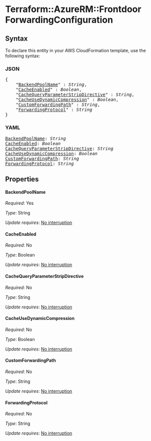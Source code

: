 # Terraform::AzureRM::Frontdoor ForwardingConfiguration

## Syntax

To declare this entity in your AWS CloudFormation template, use the following syntax:

### JSON

<pre>
{
    "<a href="#backendpoolname" title="BackendPoolName">BackendPoolName</a>" : <i>String</i>,
    "<a href="#cacheenabled" title="CacheEnabled">CacheEnabled</a>" : <i>Boolean</i>,
    "<a href="#cachequeryparameterstripdirective" title="CacheQueryParameterStripDirective">CacheQueryParameterStripDirective</a>" : <i>String</i>,
    "<a href="#cacheusedynamiccompression" title="CacheUseDynamicCompression">CacheUseDynamicCompression</a>" : <i>Boolean</i>,
    "<a href="#customforwardingpath" title="CustomForwardingPath">CustomForwardingPath</a>" : <i>String</i>,
    "<a href="#forwardingprotocol" title="ForwardingProtocol">ForwardingProtocol</a>" : <i>String</i>
}
</pre>

### YAML

<pre>
<a href="#backendpoolname" title="BackendPoolName">BackendPoolName</a>: <i>String</i>
<a href="#cacheenabled" title="CacheEnabled">CacheEnabled</a>: <i>Boolean</i>
<a href="#cachequeryparameterstripdirective" title="CacheQueryParameterStripDirective">CacheQueryParameterStripDirective</a>: <i>String</i>
<a href="#cacheusedynamiccompression" title="CacheUseDynamicCompression">CacheUseDynamicCompression</a>: <i>Boolean</i>
<a href="#customforwardingpath" title="CustomForwardingPath">CustomForwardingPath</a>: <i>String</i>
<a href="#forwardingprotocol" title="ForwardingProtocol">ForwardingProtocol</a>: <i>String</i>
</pre>

## Properties

#### BackendPoolName

_Required_: Yes

_Type_: String

_Update requires_: [No interruption](https://docs.aws.amazon.com/AWSCloudFormation/latest/UserGuide/using-cfn-updating-stacks-update-behaviors.html#update-no-interrupt)

#### CacheEnabled

_Required_: No

_Type_: Boolean

_Update requires_: [No interruption](https://docs.aws.amazon.com/AWSCloudFormation/latest/UserGuide/using-cfn-updating-stacks-update-behaviors.html#update-no-interrupt)

#### CacheQueryParameterStripDirective

_Required_: No

_Type_: String

_Update requires_: [No interruption](https://docs.aws.amazon.com/AWSCloudFormation/latest/UserGuide/using-cfn-updating-stacks-update-behaviors.html#update-no-interrupt)

#### CacheUseDynamicCompression

_Required_: No

_Type_: Boolean

_Update requires_: [No interruption](https://docs.aws.amazon.com/AWSCloudFormation/latest/UserGuide/using-cfn-updating-stacks-update-behaviors.html#update-no-interrupt)

#### CustomForwardingPath

_Required_: No

_Type_: String

_Update requires_: [No interruption](https://docs.aws.amazon.com/AWSCloudFormation/latest/UserGuide/using-cfn-updating-stacks-update-behaviors.html#update-no-interrupt)

#### ForwardingProtocol

_Required_: No

_Type_: String

_Update requires_: [No interruption](https://docs.aws.amazon.com/AWSCloudFormation/latest/UserGuide/using-cfn-updating-stacks-update-behaviors.html#update-no-interrupt)

